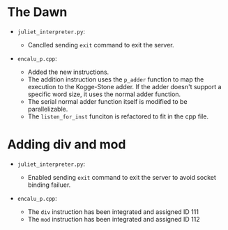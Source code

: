 # The Dawn
* `juliet_interpreter.py`:
    
    * Canclled sending `exit` command to exit the server.

* `encalu_p.cpp`:

    * Added the new instructions.
    * The addition instruction uses the `p_adder` function to map the execution to the Kogge-Stone adder. If the adder doesn't support a specific word size, it uses the normal adder function. 
    * The serial normal adder function itself is modified to be parallelizable.
    * The `listen_for_inst` funciton is refactored to fit in the cpp file.

# Adding div and mod

* `juliet_interpreter.py`:
    
    * Enabled sending `exit` command to exit the server to avoid socket binding failuer.

* `encalu_p.cpp`:

    * The `div` instruction has been integrated and assigned ID 111
    * The `mod` instruction has been integrated and assigned ID 112

    
